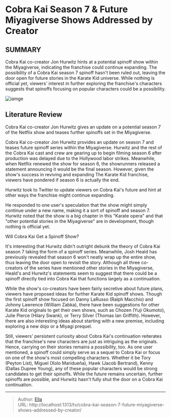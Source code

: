 # Cobra Kai Season 7 &amp; Future Miyagiverse Shows Addressed by Creator


## SUMMARY 



  Cobra Kai co-creator Jon Hurwitz hints at a potential spinoff show within the Miyagiverse, indicating the franchise could continue expanding.   The possibility of a Cobra Kai season 7 spinoff hasn&#39;t been ruled out, leaving the door open for future stories in the Karate Kid universe.   While nothing is official yet, viewers&#39; interest in further exploring the franchise&#39;s characters suggests that spinoffs focusing on popular characters could be a possibility.  

![iamge](https://static1.srcdn.com/wordpress/wp-content/uploads/2023/07/daniel-and-johnny-training-in-cobra-kai.jpg)

## Literature Review
Cobra Kai co-creator Jon Hurwitz gives an update on a potential season 7 of the Netflix show and teases further spinoffs set in the Miyagiverse.




Cobra Kai co-creator Jon Hurwitz provides an update on season 7 and teases future spinoff series within the Miyagiverse. Hurwitz and the rest of the Cobra Kai cast and crew are gearing up to begin filming season 6 after production was delayed due to the Hollywood labor strikes. Meanwhile, when Netflix renewed the show for season 6, the showrunners released a statement announcing it would be the final season. However, given the show&#39;s success in reviving and expanding The Karate Kid franchise, viewers have pondered if season 6 is actually the end.




Hurwitz took to Twitter to update viewers on Cobra Kai&#39;s future and hint at other ways the franchise might continue expanding.


 

He responded to one user&#39;s speculation that the show might simply continue under a new name, making it a sort of spinoff and season 7. Hurwitz noted that the show is a big chapter in this &#34;Karate opera&#34; and that &#34;other potential stories in the Miyagiverse&#34; are in development, though nothing is official yet.


 Will Cobra Kai Get a Spinoff Show? 
          

It&#39;s interesting that Hurwitz didn&#39;t outright debunk the theory of Cobra Kai season 7 taking the form of a spinoff series. Meanwhile, Josh Heald has previously revealed that season 6 won&#39;t neatly wrap up the entire show, thus leaving the door open to revisit the story. Although all three co-creators of the series have mentioned other stories in the Miyagiverse, Heald&#39;s and Hurwitz&#39;s statements seem to suggest that there could be a spinoff directly tied into Cobra Kai that functions largely as a continuation.




While the show&#39;s co-creators have been fairly secretive about future plans, viewers have proposed ideas for further Karate Kid spinoff shows. Though the first spinoff show focused on Danny LaRusso (Ralph Macchio) and Johnny Lawrence (William Zabka), there have been suggestions for other Karate Kid originals to get their own shows, such as Chozen (Yuji Okumoto), Julie Pierce (Hilary Swank), or Terry Silver (Thomas Ian Griffith). However, there are also interesting ideas about starting with a new premise, including exploring a new dojo or a Miyagi prequel.

Still, viewers&#39; persistent curiosity about Cobra Kai&#39;s continuation reiterates that the franchise&#39;s new characters are just as intriguing as the originals. Hence, carrying on their stories remains a possibility, too. As one user mentioned, a spinoff could simply serve as a sequel to Cobra Kai or focus on one of the show&#39;s most compelling characters. Whether it be Tory (Peyton List), Miguel (Xolo Maridueña), Hawk (Jacob Bertrand), Kenny (Dallas Dupree Young), any of these popular characters would be strong candidates to get their spinoffs. While the future remains uncertain, further spinoffs are possible, and Hurwitz hasn&#39;t fully shut the door on a Cobra Kai continuation.






---

> Author: [Ella](https://instagram.hk.cn/)  
> URL: http://localhost:1313/tv/cobra-kai-season-7-future-miyagiverse-shows-addressed-by-creator/  

